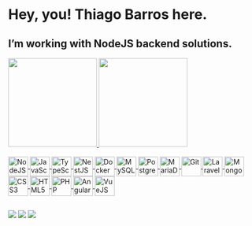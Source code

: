  # Hey, you! Thiago Barros here.
  

  
 ## I’m working with NodeJS backend solutions.

  
  
<div> 
  <a href="https://github.com/thiagotesla">
  <img height="180em" src="https://github-readme-stats.vercel.app/api?username=thiagotesla&show_icons=true&theme=dark&include_all_commits=true&count_private=true"/>
  <img height="180em" src="https://github-readme-stats.vercel.app/api/top-langs/?username=thiagotesla&layout=compact&langs_count=7&theme=dark"/>
</div> <br>
<div>
  <img align="center" alt="NodeJS" height="40" width="40" src="https://img.icons8.com/color/48/000000/nodejs.png"/>
  <img align="center" alt="JavaScript" height="40" width="40"  src="https://img.icons8.com/color/48/000000/javascript--v1.png"/>
  <img align="center" alt="TypeScript" height="40" width="40" src="https://img.icons8.com/color/48/000000/typescript.png"/>
  <img align="center" alt="NestJS" height="40" width="40" src="https://symbols.getvecta.com/stencil_89/37_nestjs-icon.a67daec196.svg"/>
  <img align="center" alt="Docker" height="40" width="40" src="https://cdn.jsdelivr.net/gh/devicons/devicon/icons/docker/docker-original-wordmark.svg">
  <img align="center" alt="MySQL" height="40" width="40" src="https://img.icons8.com/fluency/48/000000/mysql-logo.png"/>
  <img align="center" alt="PostgreSQL" height="40" width="40" src="https://img.icons8.com/color/48/000000/postgreesql.png"/>
  <img align="center" alt="MariaDB" height="40" width="40" src="https://symbols.getvecta.com/stencil_88/26_mariadb.7d74c8160d.svg"/>
  <img align="center" alt="Git" height="40" width="40" src="https://img.icons8.com/color/48/000000/git.png"/>
  <img align="center" alt="Laravel" height="40" width="40" src="https://img.icons8.com/fluency/48/000000/laravel.png"/>
  <img align="center" alt="MongoDB" height="40" width="40" src="https://img.icons8.com/color/48/000000/mongodb.png"/>
  <img align="center" alt="CSS3" height="40" width="40" src="https://img.icons8.com/color/48/000000/css3.png"/>
  <img align="center" alt="HTML5" height="40" width="40" src="https://img.icons8.com/color/48/000000/html-5--v1.png"/>
  <img align="center" alt="PHP" height="40" width="40" src="https://symbols.getvecta.com/stencil_91/62_php-icon.b672b2e1aa.svg"/>
  <img align="center" alt="Angular" height="40" width="40" src="https://symbols.getvecta.com/stencil_25/0_angular.fe63c22e96.svg"/>
  <img align="center" alt="VueJS" height="40" width="40" src="https://img.icons8.com/color/48/000000/vue-js.png"/>
</div>
  
  ##
  
 
<div> 
   <a href="https://www.linkedin.com/in/thiagobarros95/" target="_blank"><img src="https://img.shields.io/badge/-LinkedIn-%230077B5?style=for-the-badge&logo=linkedin&logoColor=white" target="_blank"></a>  
  <a href="mailto: thiagobarros95@gmail.com"><img src="https://img.shields.io/badge/-Gmail-%23333?style=for-the-badge&logo=gmail&logoColor=white" target="_blank"></a>
  <a href="https://www.codewars.com/users/thiagotesla"><img src="https://www.codewars.com/users/thiagotesla/badges/micro" target="_blank"></a>


</div>
